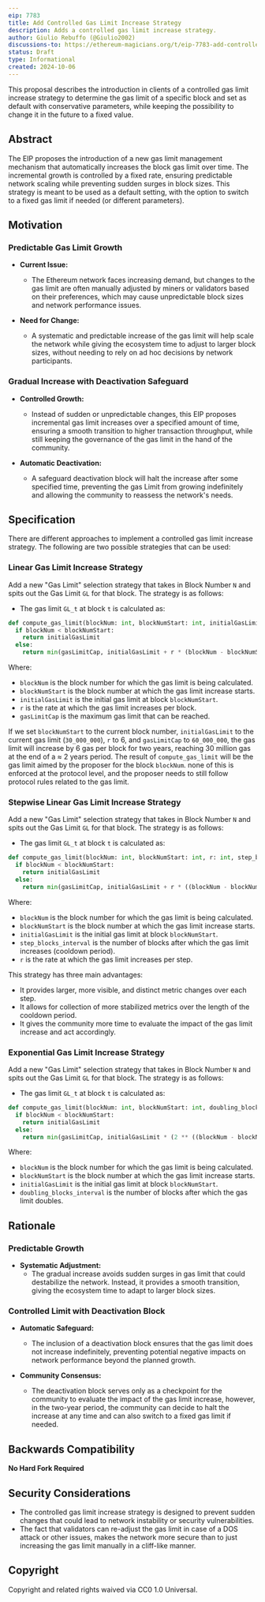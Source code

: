```yaml
---
eip: 7783
title: Add Controlled Gas Limit Increase Strategy
description: Adds a controlled gas limit increase strategy.
author: Giulio Rebuffo (@Giulio2002)
discussions-to: https://ethereum-magicians.org/t/eip-7783-add-controlled-gas-limit-increase-strategy/21282
status: Draft
type: Informational
created: 2024-10-06
---
```


This proposal describes the introduction in clients of a controlled gas limit increase strategy to determine the gas limit of a specific block and set as default with conservative parameters, while keeping the possibility to change it in the future to a fixed value.

## **Abstract**

The EIP proposes the introduction of a new gas limit management mechanism that automatically increases the block gas limit over time. The incremental growth is controlled by a fixed rate, ensuring predictable network scaling while preventing sudden surges in block sizes. This strategy is meant to be used as a default setting, with the option to switch to a fixed gas limit if needed (or different parameters).

## **Motivation**

### **Predictable Gas Limit Growth**

- **Current Issue:**
  - The Ethereum network faces increasing demand, but changes to the gas limit are often manually adjusted by miners or validators based on their preferences, which may cause unpredictable block sizes and network performance issues.

- **Need for Change:**
  - A systematic and predictable increase of the gas limit will help scale the network while giving the ecosystem time to adjust to larger block sizes, without needing to rely on ad hoc decisions by network participants.

### **Gradual Increase with Deactivation Safeguard**

- **Controlled Growth:**
  - Instead of sudden or unpredictable changes, this EIP proposes incremental gas limit increases over a specified amount of time, ensuring a smooth transition to higher transaction throughput, while still keeping the governance of the gas limit in the hand of the community.
  
- **Automatic Deactivation:**
  - A safeguard deactivation block will halt the increase after some specified time, preventing the gas Limit from growing indefinitely and allowing the community to reassess the network's needs.

## **Specification**

There are different approaches to implement a controlled gas limit increase strategy. The following are two possible strategies that can be used:

### **Linear Gas Limit Increase Strategy**

Add a new "Gas Limit" selection strategy that takes in Block Number `N` and spits out the Gas Limit `GL` for that block. The strategy is as follows:

 - The gas limit `GL_t` at block `t` is calculated as:

```python
def compute_gas_limit(blockNum: int, blockNumStart: int, initialGasLimit: int, r: int, gasLimitCap: int) -> int:
  if blockNum < blockNumStart:
    return initialGasLimit
  else:
    return min(gasLimitCap, initialGasLimit + r * (blockNum - blockNumStart))
```

Where:

- `blockNum` is the block number for which the gas limit is being calculated.
- `blockNumStart` is the block number at which the gas limit increase starts.
- `initialGasLimit` is the initial gas limit at block `blockNumStart`.
- `r` is the rate at which the gas limit increases per block.
- `gasLimitCap` is the maximum gas limit that can be reached.

If we set `blockNumStart` to the current block number, `initialGasLimit` to the current gas limit (`30_000_000`), `r` to 6, and `gasLimitCap` to `60_000_000`, the gas limit will increase by 6 gas per block for two years, reaching 30 million gas at the end of a $\approx$ 2 years period. 
The result of `compute_gas_limit` will be the gas limit aimed by the proposer for the block `blockNum`. none of this is enforced at the protocol level, and the proposer needs to still follow protocol rules related to the gas limit.

### **Stepwise Linear Gas Limit Increase Strategy**

Add a new "Gas Limit" selection strategy that takes in Block Number `N` and spits out the Gas Limit `GL` for that block. The strategy is as follows:

- The gas limit `GL_t` at block `t` is calculated as:

```python
def compute_gas_limit(blockNum: int, blockNumStart: int, r: int, step_blocks_interval: int) -> int:
  if blockNum < blockNumStart:
    return initialGasLimit
  else:
    return min(gasLimitCap, initialGasLimit + r * ((blockNum - blockNumStart) // step_blocks_interval))
```

Where:

- `blockNum` is the block number for which the gas limit is being calculated.
- `blockNumStart` is the block number at which the gas limit increase starts.
- `initialGasLimit` is the initial gas limit at block `blockNumStart`.
- `step_blocks_interval` is the number of blocks after which the gas limit increases (cooldown period).
- `r` is the rate at which the gas limit increases per step.

This strategy has three main advantages:
- It provides larger, more visible, and distinct metric changes over each step.
- It allows for collection of more stabilized metrics over the length of the cooldown period.
- It gives the community more time to evaluate the impact of the gas limit increase and act accordingly.

### **Exponential Gas Limit Increase Strategy**

Add a new "Gas Limit" selection strategy that takes in Block Number `N` and spits out the Gas Limit `GL` for that block. The strategy is as follows:

 - The gas limit `GL_t` at block `t` is calculated as:

```python
def compute_gas_limit(blockNum: int, blockNumStart: int, doubling_blocks_interval: int) -> int:
  if blockNum < blockNumStart:
    return initialGasLimit
  else:
    return min(gasLimitCap, initialGasLimit * (2 ** ((blockNum - blockNumStart) / doubling_interval)))
```

Where:

- `blockNum` is the block number for which the gas limit is being calculated.
- `blockNumStart` is the block number at which the gas limit increase starts.
- `initialGasLimit` is the initial gas limit at block `blockNumStart`.
- `doubling_blocks_interval` is the number of blocks after which the gas limit doubles.


## **Rationale**

### **Predictable Growth**

- **Systematic Adjustment:**
  - The gradual increase avoids sudden surges in gas limit that could destabilize the network. Instead, it provides a smooth transition, giving the ecosystem time to adapt to larger block sizes.

### **Controlled Limit with Deactivation Block**

- **Automatic Safeguard:**
  - The inclusion of a deactivation block ensures that the gas limit does not increase indefinitely, preventing potential negative impacts on network performance beyond the planned growth.


- **Community Consensus:**
  - The deactivation block serves only as a checkpoint for the community to evaluate the impact of the gas limit increase, however, in the two-year period, the community can decide to halt the increase at any time and can also switch to a fixed gas limit if needed.

## **Backwards Compatibility**

**No Hard Fork Required**

## **Security Considerations**


- The controlled gas limit increase strategy is designed to prevent sudden changes that could lead to network instability or security vulnerabilities.
- The fact that validators can re-adjust the gas limit in case of a DOS attack or other issues, makes the network more secure than to just increasing the gas limit manually in a cliff-like manner.

## **Copyright**

Copyright and related rights waived via CC0 1.0 Universal.


